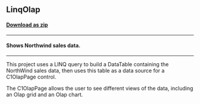 ## LinqOlap
#### [Download as zip](https://minhaskamal.github.io/DownGit/#/home?url=https://github.com/GrapeCity/ComponentOne-WinForms-Samples/tree/master/NetFramework\Olap\CS\LinqOlap)
____
#### Shows Northwind sales data.
____
This project uses a LINQ query to build a DataTable containing the NorthWind sales data, then uses this table as a data source for a C1OlapPage control. 

The C1OlapPage allows the user to see different views of the data, including an Olap grid and an Olap chart. 
